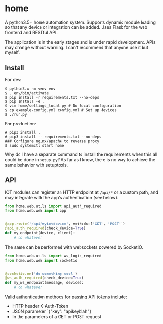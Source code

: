 # home
A python3.5+ home automation system. Supports dynamic module loading so that any device or integration can be added. Uses Flask for the web frontend and RESTful API.

The application is in the early stages and is under rapid development. APIs may change without warning. I can't recommend that anyone use it but myself.

## Install
For dev:
```
$ python3.x -m venv env
$ . env/bin/activate
$ pip install -r requirements.txt --no-deps
$ pip install -e .
$ vim home/settings_local.py # Do local configuration
$ cp example-config.yml config.yml # Set up devices
$ ./run.py
```
For production:
```
# pip3 install .
# pip3 install -r requirements.txt --no-deps
### Configure nginx/apache to reverse proxy
$ sudo systemctl start home
```

Why do I have a separate command to install the requirements when this all could be done in `setup.py`? As far as I know, 
there is no way to achieve the same behavior with setuptools.

## API
IOT modules can register an HTTP endpoint at `/api/*` or a custom path, and may integrate with the app's authentication (see below). 
```python
from home.web.utils import api_auth_required
from home.web.web import app


@app.route('/api/myiotdevice', methods=['GET', 'POST'])
@api_auth_required(check_device=True)
def my_endpoint(device, client):
    # do whatever
```

The same can be performed with websockets powered by SocketIO.
```python
from home.web.utils import ws_login_required
from home.web.web import socketio


@socketio.on('do something cool')
@ws_auth_required(check_device=True)
def my_ws_endpoint(message, device):
    # do whatever
```

Valid authentication methods for passing API tokens include:
* HTTP header X-Auth-Token
* JSON parameter `{"key": "apikeyblah"}
* In the parameters of a GET or POST request